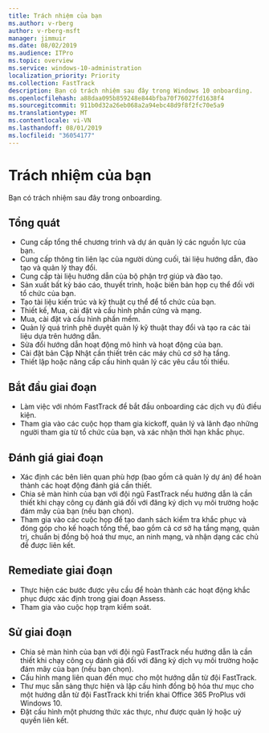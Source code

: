 ```yaml
---
title: Trách nhiệm của bạn
ms.author: v-rberg
author: v-rberg-msft
manager: jimmuir
ms.date: 08/02/2019
ms.audience: ITPro
ms.topic: overview
ms.service: windows-10-administration
localization_priority: Priority
ms.collection: FastTrack
description: Bạn có trách nhiệm sau đây trong Windows 10 onboarding.
ms.openlocfilehash: a88daa095b859248e844bfba70f76027fd1638f4
ms.sourcegitcommit: 911b0d32a26eb068a2a94ebc48d9f8f2fc70e5a9
ms.translationtype: MT
ms.contentlocale: vi-VN
ms.lasthandoff: 08/01/2019
ms.locfileid: "36054177"
---
```

# <a name="your-responsibilities"></a>Trách nhiệm của bạn

Bạn có trách nhiệm sau đây trong onboarding.

## <a name="general"></a>Tổng quát

- Cung cấp tổng thể chương trình và dự án quản lý các nguồn lực của bạn.
- Cung cấp thông tin liên lạc của người dùng cuối, tài liệu hướng dẫn, đào tạo và quản lý thay đổi.
- Cung cấp tài liệu hướng dẫn của bộ phận trợ giúp và đào tạo.
- Sản xuất bất kỳ báo cáo, thuyết trình, hoặc biên bản họp cụ thể đối với tổ chức của bạn.
- Tạo tài liệu kiến trúc và kỹ thuật cụ thể để tổ chức của bạn.
- Thiết kế, Mua, cài đặt và cấu hình phần cứng và mạng.
- Mua, cài đặt và cấu hình phần mềm.
- Quản lý quá trình phê duyệt quản lý kỹ thuật thay đổi và tạo ra các tài liệu dựa trên hướng dẫn.
- Sửa đổi hướng dẫn hoạt động mô hình và hoạt động của bạn.
- Cài đặt bản Cập Nhật cần thiết trên các máy chủ cơ sở hạ tầng.
- Thiết lập hoặc nâng cấp cấu hình quản lý các yêu cầu tối thiểu.

## <a name="initiate-phase"></a>Bắt đầu giai đoạn

- Làm việc với nhóm FastTrack để bắt đầu onboarding các dịch vụ đủ điều kiện.
- Tham gia vào các cuộc họp tham gia kickoff, quản lý và lãnh đạo những người tham gia từ tổ chức của bạn, và xác nhận thời hạn khắc phục.

## <a name="assess-phase"></a>Đánh giá giai đoạn

- Xác định các bên liên quan phù hợp (bao gồm cả quản lý dự án) để hoàn thành các hoạt động đánh giá cần thiết.
- Chia sẻ màn hình của bạn với đội ngũ FastTrack nếu hướng dẫn là cần thiết khi chạy công cụ đánh giá đối với đăng ký dịch vụ môi trường hoặc đám mây của bạn (nếu bạn chọn).
- Tham gia vào các cuộc họp để tạo danh sách kiểm tra khắc phục và đóng góp cho kế hoạch tổng thể, bao gồm cả cơ sở hạ tầng mạng, quản trị, chuẩn bị đồng bộ hoá thư mục, an ninh mạng, và nhận dạng các chủ đề được liên kết.

## <a name="remediate-phase"></a>Remediate giai đoạn

- Thực hiện các bước được yêu cầu để hoàn thành các hoạt động khắc phục được xác định trong giai đoạn Assess.
- Tham gia vào cuộc họp trạm kiểm soát.

## <a name="enable-phase"></a>Sử giai đoạn

- Chia sẻ màn hình của bạn với đội ngũ FastTrack nếu hướng dẫn là cần thiết khi chạy công cụ đánh giá đối với đăng ký dịch vụ môi trường hoặc đám mây của bạn (nếu bạn chọn).
- Cấu hình mạng liên quan đến mục cho một hướng dẫn từ đội FastTrack.
- Thư mục sẵn sàng thực hiện và lập cấu hình đồng bộ hóa thư mục cho một hướng dẫn từ đội FastTrack khi triển khai Office 365 ProPlus với Windows 10.
- Đặt cấu hình một phương thức xác thực, như được quản lý hoặc uỷ quyền liên kết.







  

  

 